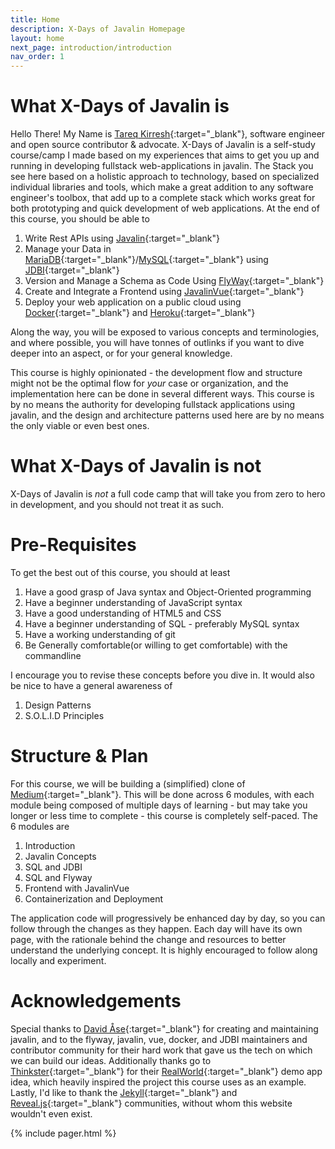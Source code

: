 ```yaml
---
title: Home 
description: X-Days of Javalin Homepage 
layout: home
next_page: introduction/introduction
nav_order: 1
---
```


# What X-Days of Javalin is 
Hello There! My Name is [Tareq Kirresh](https://www.linkedin.com/in/tareq-kirresh){:target="_blank"}, software engineer and open source
contributor & advocate. X-Days of Javalin is a self-study course/camp I made based on my experiences that aims to 
get you up and running in developing fullstack web-applications in javalin. The Stack you see here based on a holistic approach
to technology, based on specialized individual libraries and tools, which make a great addition to any software engineer's toolbox, that 
add up to a complete stack which works great for both prototyping and quick development of web applications.
At the end of this course, you should be able to 

1. Write Rest APIs using [Javalin](https://javalin.io){:target="_blank"}
2. Manage your Data in [MariaDB](https://mariadb.org/){:target="_blank"}/[MySQL](https://www.mysql.com/){:target="_blank"} using [JDBI](https://jdbi.org){:target="_blank"}
4. Version and Manage a Schema as Code Using [FlyWay](https://flywaydb.org){:target="_blank"}
3. Create and Integrate a Frontend using [JavalinVue](https://javalin.io/plugins/javalinvue){:target="_blank"}
5. Deploy your web application on a public cloud using [Docker](https://docker.io){:target="_blank"} and [Heroku](https://heroku.com){:target="_blank"}

Along the way, you will be exposed to various concepts and terminologies, and where possible, you will have tonnes of outlinks if
you want to dive deeper into an aspect, or for your general knowledge.

This course is highly opinionated - the development flow and structure might not be the optimal flow for *your* case or organization,
and the implementation here can be done in several different ways. This course is by no means the authority for developing fullstack applications using javalin, and the design and architecture patterns used here are by no means the only viable or even best ones.

# What X-Days of Javalin is not
X-Days of Javalin is *not* a full code camp that will take you from zero to hero in development, and you should not treat it as such.

# Pre-Requisites
To get the best out of this course, you should at least

1. Have a good grasp of Java syntax and Object-Oriented programming
2. Have a beginner understanding of JavaScript syntax
3. Have a good understanding of HTML5 and CSS
4. Have a beginner understanding of SQL - preferably MySQL syntax
5. Have a working understanding of git
6. Be Generally comfortable(or willing to get comfortable) with the commandline

I encourage you to revise these concepts before you dive in. It would also be nice to have a general awareness of

1. Design Patterns
2. S.O.L.I.D Principles

# Structure & Plan
For this course, we will be building a (simplified) clone of [Medium](https://medium.com){:target="_blank"}. This will be done across 6 modules, with each module being composed of multiple days of learning - but may take you longer or less time  to complete - this course is completely self-paced. The 6 modules are

1. Introduction
2. Javalin Concepts
3. SQL and JDBI
4. SQL and Flyway 
5. Frontend with JavalinVue
6. Containerization and Deployment

The application code will progressively be enhanced day by day, so you can follow through the changes as they happen. Each day will have its
own page, with the rationale behind the change and resources to better understand the underlying concept. It is highly encouraged to follow 
along locally and experiment.

# Acknowledgements 
Special thanks to [David Åse](https://github.com/tipsy){:target="_blank"} for creating and maintaining javalin, and to the flyway, javalin, 
vue, docker, and JDBI maintainers and contributor community for their hard work that gave us the tech on which we can build our ideas. 
Additionally thanks go to [Thinkster](https://thinkster.io){:target="_blank"} for their 
[RealWorld](https://github.com/gothinkster/realworld){:target="_blank"} demo app idea, which heavily inspired the project this course uses as 
an example. Lastly, I'd like to thank the [Jekyll](https://jekyllrb.com/){:target="_blank"} and 
[Reveal.js](https://revealjs.com/){:target="_blank"} communities, without whom this website wouldn't even exist.

{% include pager.html %}